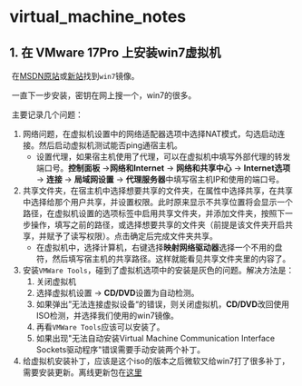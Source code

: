 # virtual_machine_notes





## 1. 在 VMware 17Pro 上安装win7虚拟机

​	在[MSDN原站](https://msdn.itellyou.cn/)或[新站](https://next.itellyou.cn/)找到`win7`镜像。

​	一直下一步安装，密钥在网上搜一个，win7的很多。

​	主要记录几个问题：

1. 网络问题，在虚拟机设置中的网络适配器选项中选择NAT模式，勾选启动连接。然后启动虚拟机测试能否ping通宿主机。
   - 设置代理，如果宿主机使用了代理，可以在虚拟机中填写外部代理的转发端口号。**控制面板** ->**网络和Internet** -> **网络和共享中心** -> **Internet选项** -> **连接** -> **局域网设置** -> **代理服务器**中填写宿主机IP和使用的端口号。
2. 共享文件夹，在宿主机中选择想要共享的文件夹，在属性中选择共享，在共享中选择给那个用户共享，并设置权限。此时原来显示不共享位置将会显示一个路径，在虚拟机设置的选项标签中启用共享文件夹，并添加文件夹，按照下一步操作，填写之前的路径，或选择想要共享的文件夹（前提是该文件夹开启共享，并赋予了读写权限）。点击确定后完成文件夹共享。
   - 在虚拟机中，选择计算机，右键选择**映射网络驱动器**选择一个不用的盘符，然后填写宿主机的共享路径。这样就能看见共享文件夹里的内容了。
3. 安装`VMWare Tools`，碰到了虚拟机选项中的安装是灰色的问题。解决方法是：
   1. 关闭虚拟机
   2. 选择虚拟机设置 -> **CD/DVD**设置为自动检测。
   3. 如果弹出”无法连接虚拟设备“的错误，则关闭虚拟机，**CD/DVD**改回使用ISO检测，并选择我们使用的win7镜像。
   4. 再看`VMWare Tools`应该可以安装了。
   5. 如果出现"无法自动安装Virtual Machine Communication Interface Sockets驱动程序"错误需要手动安装两个补丁。
4. 给虚拟机安装补丁，应该是这个iso的版本之后微软又给win7打了很多补丁，需要安装更新。离线更新包在[这里](https://gist.github.com/growtopiajaw/8e4a99bbd8135a54847191252f3e205d)
